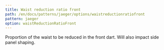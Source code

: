 ```yaml
---
title: Waist reduction ratio front
path: /en/docs/patterns/jaeger/options/waistreductionratiofront
pattern: jaeger
option: waistReductionRatioFront
---
```


Proportion of the waist to be reduced in the front dart. Will also impact side panel shaping.
